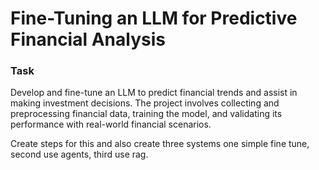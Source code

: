 # Fine-Tuning an LLM for Predictive Financial Analysis

### Task
Develop and fine-tune an LLM to predict financial trends and assist in making investment decisions. The project involves collecting and preprocessing financial data, training the model, and validating its performance with real-world financial scenarios.

Create steps for this and also create three systems one simple fine tune, second use agents, third use rag.

